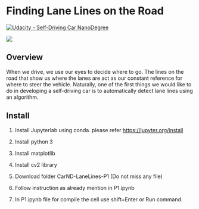 # **Finding Lane Lines on the Road** 
[![Udacity - Self-Driving Car NanoDegree](https://s3.amazonaws.com/udacity-sdc/github/shield-carnd.svg)](http://www.udacity.com/drive)

<img src= "https://github.com/vasoyanikhil/UDACITY/blob/master/CarND-LaneLines-P1/test_images_output/solidWhiteCurve.jpg" >

Overview
---

When we drive, we use our eyes to decide where to go.  The lines on the road that show us where the lanes are act as our constant reference for where to steer the vehicle.  Naturally, one of the first things we would like to do in developing a self-driving car is to automatically detect lane lines using an algorithm.


Install 
---

1. Install Jupyterlab using conda. please refer https://jupyter.org/install

2. Install python 3

3. Install matplotlib

4. Install cv2 library 

5. Download folder CarND-LaneLines-P1 (Do not miss any file)

6. Follow instruction as already mention in P1.ipynb

7. In P1.ipynb file for compile the cell use shift+Enter or Run command.